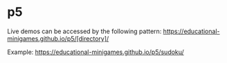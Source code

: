 # p5

Live demos can be accessed by the following pattern: https://educational-minigames.github.io/p5/[directory]/

Example: https://educational-minigames.github.io/p5/sudoku/
